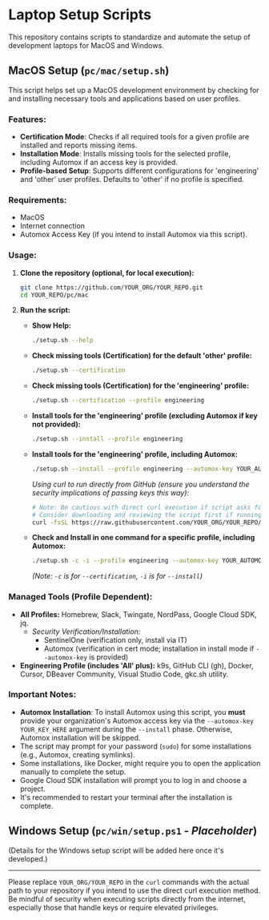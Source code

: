 # Laptop Setup Scripts

This repository contains scripts to standardize and automate the setup of development laptops for MacOS and Windows.

## MacOS Setup (`pc/mac/setup.sh`)

This script helps set up a MacOS development environment by checking for and installing necessary tools and applications based on user profiles.

### Features:

*   **Certification Mode**: Checks if all required tools for a given profile are installed and reports missing items.
*   **Installation Mode**: Installs missing tools for the selected profile, including Automox if an access key is provided.
*   **Profile-based Setup**: Supports different configurations for 'engineering' and 'other' user profiles. Defaults to 'other' if no profile is specified.

### Requirements:

*   MacOS
*   Internet connection
*   Automox Access Key (if you intend to install Automox via this script).

### Usage:

1.  **Clone the repository (optional, for local execution):**
    ```bash
    git clone https://github.com/YOUR_ORG/YOUR_REPO.git
    cd YOUR_REPO/pc/mac
    ```

2.  **Run the script:**

    *   **Show Help:**
        ```bash
        ./setup.sh --help
        ```

    *   **Check missing tools (Certification) for the default 'other' profile:**
        ```bash
        ./setup.sh --certification
        ```

    *   **Check missing tools (Certification) for the 'engineering' profile:**
        ```bash
        ./setup.sh --certification --profile engineering
        ```

    *   **Install tools for the 'engineering' profile (excluding Automox if key not provided):**
        ```bash
        ./setup.sh --install --profile engineering
        ```

    *   **Install tools for the 'engineering' profile, including Automox:**
        ```bash
        ./setup.sh --install --profile engineering --automox-key YOUR_AUTOMOX_ACCESS_KEY
        ```
        *Using curl to run directly from GitHub (ensure you understand the security implications of passing keys this way):*
        ```bash
        # Note: Be cautious with direct curl execution if script asks for sudo or handles sensitive keys.
        # Consider downloading and reviewing the script first if running with installation or keys.
        curl -fsSL https://raw.githubusercontent.com/YOUR_ORG/YOUR_REPO/main/pc/mac/setup.sh | bash -s -- --install --profile engineering --automox-key YOUR_AUTOMOX_ACCESS_KEY
        ```

    *   **Check and Install in one command for a specific profile, including Automox:**
        ```bash
        ./setup.sh -c -i --profile engineering --automox-key YOUR_AUTOMOX_ACCESS_KEY
        ```
        *(Note: `-c` is for `--certification`, `-i` is for `--install`)*

### Managed Tools (Profile Dependent):

*   **All Profiles:** Homebrew, Slack, Twingate, NordPass, Google Cloud SDK, jq.
    *   *Security Verification/Installation:*
        *   SentinelOne (verification only, install via IT)
        *   Automox (verification in cert mode; installation in install mode if `--automox-key` is provided)
*   **Engineering Profile (includes 'All' plus):** k9s, GitHub CLI (gh), Docker, Cursor, DBeaver Community, Visual Studio Code, gkc.sh utility.

### Important Notes:

*   **Automox Installation**: To install Automox using this script, you **must** provide your organization's Automox access key via the `--automox-key YOUR_KEY_HERE` argument during the `--install` phase. Otherwise, Automox installation will be skipped.
*   The script may prompt for your password (`sudo`) for some installations (e.g., Automox, creating symlinks).
*   Some installations, like Docker, might require you to open the application manually to complete the setup.
*   Google Cloud SDK installation will prompt you to log in and choose a project.
*   It's recommended to restart your terminal after the installation is complete.

## Windows Setup (`pc/win/setup.ps1` - *Placeholder*)

(Details for the Windows setup script will be added here once it's developed.)

---

Please replace `YOUR_ORG/YOUR_REPO` in the `curl` commands with the actual path to your repository if you intend to use the direct curl execution method.
Be mindful of security when executing scripts directly from the internet, especially those that handle keys or require elevated privileges.
